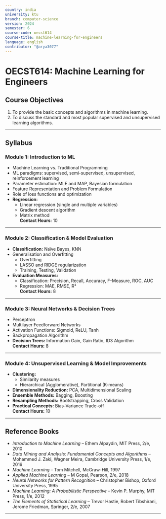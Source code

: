 ```yaml
---
country: india
university: ktu
branch: computer-science
version: 2024
semester: 6
course-code: oecst614
course-title: machine-learning-for-engineers
language: english
contributor: "@arya3077"
---
```


# OECST614: Machine Learning for Engineers

## Course Objectives

1. To provide the basic concepts and algorithms in machine learning.  
2. To discuss the standard and most popular supervised and unsupervised learning algorithms.

---

## Syllabus

### Module 1: Introduction to ML  
- Machine Learning vs. Traditional Programming  
- ML paradigms: supervised, semi-supervised, unsupervised, reinforcement learning  
- Parameter estimation: MLE and MAP, Bayesian formulation  
- Feature Representation and Problem Formulation  
- Role of loss functions and optimization  
- **Regression:**  
  - Linear regression (single and multiple variables)  
  - Gradient descent algorithm  
  - Matrix method  
**Contact Hours:** 10  

---

### Module 2: Classification & Model Evaluation  
- **Classification:** Naïve Bayes, KNN  
- Generalisation and Overfitting  
  - Overfitting  
  - LASSO and RIDGE regularization  
  - Training, Testing, Validation  
- **Evaluation Measures:**  
  - Classification: Precision, Recall, Accuracy, F-Measure, ROC, AUC  
  - Regression: MAE, RMSE, R²  
**Contact Hours:** 8  

---

### Module 3: Neural Networks & Decision Trees  
- Perceptron  
- Multilayer Feedforward Networks  
- Activation Functions: Sigmoid, ReLU, Tanh  
- Backpropagation Algorithm  
- **Decision Trees:** Information Gain, Gain Ratio, ID3 Algorithm  
**Contact Hours:** 8  

---

### Module 4: Unsupervised Learning & Model Improvements  
- **Clustering:**  
  - Similarity measures  
  - Hierarchical (Agglomerative), Partitional (K-means)  
- **Dimensionality Reduction:** PCA, Multidimensional Scaling  
- **Ensemble Methods:** Bagging, Boosting  
- **Resampling Methods:** Bootstrapping, Cross Validation  
- **Practical Concepts:** Bias-Variance Trade-off  
**Contact Hours:** 10  








  

---

## Reference Books

- *Introduction to Machine Learning* – Ethem Alpaydin, MIT Press, 2/e, 2010  
- *Data Mining and Analysis: Fundamental Concepts and Algorithms* – Mohammed J. Zaki, Wagner Meira, Cambridge University Press, 1/e, 2016
- *Machine Learning* – Tom Mitchell, McGraw-Hill, 1997  
- *Applied Machine Learning* – M Gopal, Pearson, 2/e, 2018  
- *Neural Networks for Pattern Recognition* – Christopher Bishop, Oxford University Press, 1995  
- *Machine Learning: A Probabilistic Perspective* – Kevin P. Murphy, MIT Press, 1/e, 2012  
- *The Elements of Statistical Learning* – Trevor Hastie, Robert Tibshirani, Jerome Friedman, Springer, 2/e, 2007

---
